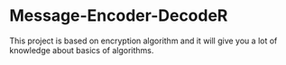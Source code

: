 # Message-Encoder-DecodeR
This project is based on encryption algorithm and it will give you a lot of knowledge about basics of algorithms.
